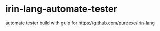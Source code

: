 # irin-lang-automate-tester
automate tester build with gulp for https://github.com/pureexe/irin-lang
